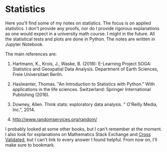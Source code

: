 # Statistics 

Here you'll find some of my notes on statistics. The focus is on applied statistics. I don't provide any proofs, nor do I provide rigorous explanations as one would expect in a university math course. I might in the future. All the statistical tests and plots are done in Python. The notes are written in Jupyter Notebook.

The main references are:

1. Hartmann, K., Krois, J., Waske, B. (2018): E-Learning Project SOGA: Statistics and Geospatial Data Analysis. Department of Earth Sciences, Freie Universitaet Berlin.

2. Haslwanter, Thomas. "An Introduction to Statistics with Python." With applications in the life sciences. Switzerland: Springer International Publishing (2016).

3. Downey, Allen. Think stats: exploratory data analysis. " O'Reilly Media, Inc.", 2014.

4. http://www.randomservices.org/random/

I probably looked at some other books, but I can't remember at the moment. I also look for explanations on Mathematics Stack Exchange and [Cross Validated](https://stats.stackexchange.com/), but I can't link to every answer I found helpful. From now on, I'll make sure to bookmark.
